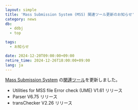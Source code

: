 ```yaml
---
layout: simple
title: 'Mass Submission System (MSS) 関連ツール更新のお知らせ'
category: news
db:
  - ddbj
  - top

tags:
  - お知らせ

date: 2024-12-20T09:00:00+09:00
retire_time: 2024-12-26T18:00:00+09:00
lang: ja
---
```


<p><a href="/ddbj/mss.html">Mass Submission System</a> の<a href="/ddbj/mss-tool.html">関連ツール</a>を更新しました。</p>

- Utilities for MSS file Error check (UME) V1.61 リリース
- Parser V6.75 リリース
- transChecker V2.26 リリース
